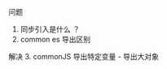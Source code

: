 <!--
 * @LastEditors: wudan01
 * @description: 文件描述
-->
问题
1. 同步引入是什么 ？
2. common  es 导出区别

解决
3. commonJS 导出特定变量 - 导出大对象